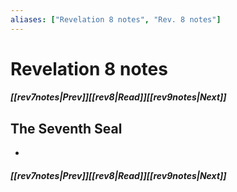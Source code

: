 ```yaml
---
aliases: ["Revelation 8 notes", "Rev. 8 notes"]
---
```

# Revelation 8 notes
##### <span class=arrow-left></span>[[rev7notes|Prev]]<span class=navigation-separator></span>[[rev8|Read]]<span class=navigation-separator></span>[[rev9notes|Next]]<span class=arrow-right></span>
## The Seventh Seal
- 
##### <span class=arrow-left></span>[[rev7notes|Prev]]<span class=navigation-separator></span>[[rev8|Read]]<span class=navigation-separator></span>[[rev9notes|Next]]<span class=arrow-right></span>